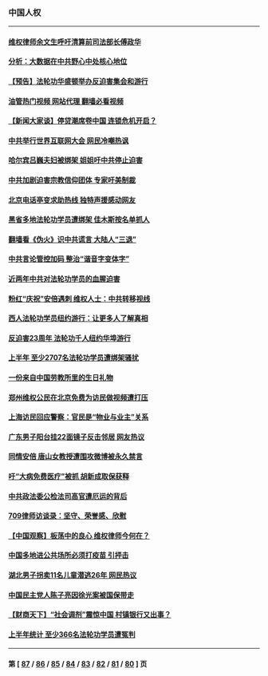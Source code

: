 ### 中国人权
---
#### [维权律师余文生呼吁清算前司法部长傅政华](../../pages/ncid278/n13781829.md?07160845) 
#### [分析：大数据在中共野心中处核心地位](../../pages/ncid278/n13781736.md?07160845) 
#### [【预告】法轮功华盛顿举办反迫害集会和游行](../../pages/ncid278/n13781661.md?07160845) 
#### [油管热门视频 网站代理 翻墙必看视频](http://209.222.30.114:81/youtube.html?07160845)
#### [【新闻大家谈】停贷潮席卷中国 连锁危机开启？](../../pages/ncid278/n13781582.md?07160845) 
#### [中共举行世界互联网大会 网民冷嘲热讽](../../pages/ncid278/n13780577.md?07160845) 
#### [哈尔宾吕巍夫妇被绑架 姐姐吁中共停止迫害](../../pages/ncid278/n13780481.md?07160845) 
#### [中共加剧迫害宗教信仰团体 专家吁美制裁](../../pages/ncid278/n13780252.md?07160845) 
#### [北京电话亭变求助热线 独特声援感动网友](../../pages/ncid278/n13780127.md?07160845) 
#### [黑省多地法轮功学员遭绑架 佳木斯按名单抓人](../../pages/ncid278/n13779958.md?07160845) 
#### [翻墙看《伪火》识中共谎言 大陆人“三退”](../../pages/ncid278/n13779275.md?07160845) 
#### [中共言论管控加码 整治“谐音字变体字”](../../pages/ncid278/n13779959.md?07160845) 
#### [近两年中共对法轮功学员的血腥迫害](../../pages/ncid278/n13778445.md?07160845) 
#### [粉红“庆祝”安倍遇刺 维权人士：中共转移视线](../../pages/ncid278/n13778704.md?07160845) 
#### [西人法轮功学员纽约游行：让更多人了解真相](../../pages/ncid278/n13778030.md?07160845) 
#### [反迫害23周年 法轮功千人纽约华埠游行](../../pages/ncid278/n13777927.md?07160845) 
#### [上半年 至少2707名法轮功学员遭绑架骚扰](../../pages/ncid278/n13776397.md?07160845) 
#### [一份来自中国劳教所里的生日礼物](../../pages/ncid278/n13777122.md?07160845) 
#### [郑州维权公民在北京免费为访民做视频遭打压](../../pages/ncid278/n13777238.md?07160845) 
#### [上海访民回应警察：官民是“物业与业主”关系](../../pages/ncid278/n13777046.md?07160845) 
#### [广东男子阳台挂22面镜子反击邻居 网友热议](../../pages/ncid278/n13777031.md?07160845) 
#### [同情安倍 唐山女教授遭围攻微博被永久禁言](../../pages/ncid278/n13776964.md?07160845) 
#### [吁“大病免费医疗”被抓  胡新成取保获释](../../pages/ncid278/n13776806.md?07160845) 
#### [中共政法委公检法司高官遭厄运的背后](../../pages/ncid278/n13774880.md?07160845) 
#### [709律师访谈录：坚守、荣誉感、欣慰](../../pages/ncid278/n13776376.md?07160845) 
#### [【中国观察】板荡中的良心 维权律师今何在？](../../pages/ncid278/n13775584.md?07160845) 
#### [中国多地进公共场所必须打疫苗 引抨击](../../pages/ncid278/n13776384.md?07160845) 
#### [湖北男子拐卖11名儿童潜逃26年 网民热议](../../pages/ncid278/n13776304.md?07160845) 
#### [中国民主党人陈子亮因徐光案被国保带走](../../pages/ncid278/n13776286.md?07160845) 
#### [【财商天下】“社会调剂”震惊中国 村镇银行又出事？](../../pages/ncid278/n13775860.md?07160845) 
#### [上半年统计 至少366名法轮功学员遭冤判](../../pages/ncid278/n13775603.md?07160845) 

---
#### 第 [ [87](./87.md?07160845) / [86](./86.md?07160845) / [85](./85.md?07160845) / [84](./84.md?07160845) / [83](./83.md?07160845) / [82](./82.md?07160845) / [81](./81.md?07160845) / [80](./80.md?07160845) ] 页
